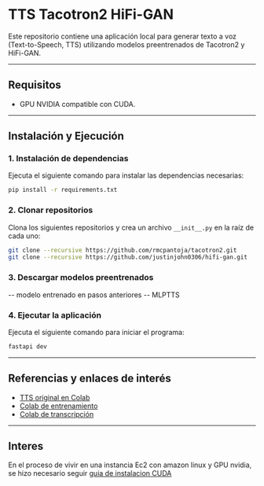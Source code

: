 # TTS Tacotron2 HiFi-GAN

Este repositorio contiene una aplicación local para generar texto a voz (Text-to-Speech, TTS) utilizando modelos preentrenados de Tacotron2 y HiFi-GAN.

---

## Requisitos

- GPU NVIDIA compatible con CUDA.

---

## Instalación y Ejecución

### 1. Instalación de dependencias

Ejecuta el siguiente comando para instalar las dependencias necesarias:

```bash
pip install -r requirements.txt
```

### 2. Clonar repositorios

Clona los siguientes repositorios y crea un archivo `__init__.py` en la raíz de cada uno:

```bash
git clone --recursive https://github.com/rmcpantoja/tacotron2.git
git clone --recursive https://github.com/justinjohn0306/hifi-gan.git
```

### 3. Descargar modelos preentrenados

-- modelo entrenado en pasos anteriores
-- MLPTTS

### 4. Ejecutar la aplicación

Ejecuta el siguiente comando para iniciar el programa:

```bash
fastapi dev
```

---

## Referencias y enlaces de interés

- [TTS original en Colab](https://colab.research.google.com/drive/1lRGlbiK2wUCm07BKIhjV3dKej7jV0s1y?usp=sharing#scrollTo=dLqNA_gpvVEu)
- [Colab de entrenamiento](https://colab.research.google.com/drive/1y1f4UOAkdYzDttUWEG0ri0E-3hE4wq4Q?usp=sharing)
- [Colab de transcripción](https://colab.research.google.com/drive/179oopKDixj00hjkJmtQ-UWTYZ4xT9cZj?usp=sharing)

---

## Interes

En el proceso de vivir en una instancia Ec2 con amazon linux y GPU nvidia, se hizo necesario seguir [guia de instalacion CUDA](https://docs.aws.amazon.com/AWSEC2/latest/UserGuide/install-nvidia-driver.html#nvidia-driver-types)

